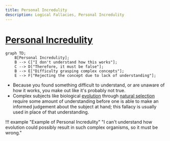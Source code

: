 ```yaml
---
title: Personal Incredulity
description: Logical Fallacies, Personal Incredulity
---
```


# [Personal Incredulity](https://en.wikipedia.org/wiki/Argument_from_ignorance)

```mermaid
graph TD;
    B[Personal Incredulity];
    B --> C["I don't understand how this works"];
    C --> D["Therefore, it must be false"];
    B --> E["Difficulty grasping complex concepts"];
    E --> F["Rejecting the concept due to lack of understanding"];
```

- Because you found something difficult to understand, or are unaware of how it works, you make out like it's probably not true.
- Complex subjects like biological [evolution](https://en.wikipedia.org/wiki/Evolution) through [natural selection](https://en.wikipedia.org/wiki/Natural_selection) require some amount of understanding before one is able to make an informed judgement about the subject at hand; this fallacy is usually used in place of that understanding.


!!! example "Example of Personal Incredulity"
    "I can't understand how evolution could possibly result in such complex organisms, so it must be wrong."